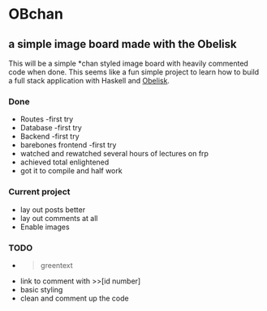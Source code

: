 # OBchan
## a simple image board made with the Obelisk
This will be a simple *chan styled image board with heavily commented code when done.  This seems like a fun simple project to learn how to build a full stack application with Haskell and  [Obelisk](https://github.com/obsidiansystems/obelisk).

### Done
 - Routes -first try
 - Database -first try
 - Backend -first try
 - barebones frontend -first try
 - watched and rewatched several hours of lectures on frp
 - achieved total enlightened
 - got it to compile and half work
### Current project
 - lay out posts better
 - lay out comments at all
 - Enable images
### TODO
 - >greentext
 - link to comment with >>[id number]
 - basic styling
 - clean and comment up the code
